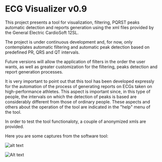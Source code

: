 # ECG Visualizer v0.9

This project presents a tool for visualization, filtering, PQRST peaks automatic detection and reports generation using the xml files provided by the General Electric CardioSoft 12SL.

The project is under continuous development and, for now, only contemplates automatic filtering and automatic peak detection based on predefined PR, QRS and QT intervals.

Future versions will allow the application of filters in the order the user wants, as well as greater customization for the filtering, peaks detection and report generation processes.

It is very important to point out that this tool has been developed expressly for the automation of the process of generating reports on ECGs taken on high-performance athletes. This aspect is important since, in this type of people, the intervals on which the detection of peaks is based are considerably different from those of ordinary people. These aspects and others about the operation of the tool are indicated in the "help" menu of the tool.

In order to test the tool functionaloty, a couple of anonymized xmls are provided.

Here you are some captures from the software tool:

![alt text](https://github.com/mjdominguez/ECGVisualizer/images/ProcessinChain.png?raw=true)

![Alt text](relative%20path/images/ProcessinChain.png?raw=true "Title")
